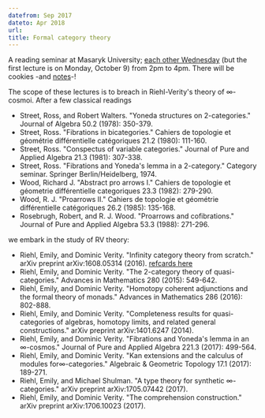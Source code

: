 ```yaml
---
datefrom: Sep 2017
dateto: Apr 2018
url: 
title: Formal category theory
---
```


A reading seminar at Masaryk University; [each other Wednesday](stuff/project.org) (but the first lecture is on Monday, October 9) from 2pm to 4pm. There will be cookies -and [notes](stuff/course_muni-formal.pdf)-!

The scope of these lectures is to breach in Riehl-Verity's theory of $\infty$-cosmoi. After a few classical readings

  - Street, Ross, and Robert Walters. "Yoneda structures on 2-categories." Journal of Algebra 50.2 (1978): 350-379.
  - Street, Ross. "Fibrations in bicategories." Cahiers de topologie et géométrie différentielle catégoriques 21.2 (1980): 111-160.
  - Street, Ross. "Conspectus of variable categories." Journal of Pure and Applied Algebra 21.3 (1981): 307-338.
  - Street, Ross. "Fibrations and Yoneda's lemma in a 2-category." Category seminar. Springer Berlin/Heidelberg, 1974.
  - Wood, Richard J. "Abstract pro arrows I." Cahiers de topologie et géometrie différentielle categoriques 23.3 (1982): 279-290.
  - Wood, R. J. "Proarrows II." Cahiers de topologie et géométrie différentielle catégoriques 26.2 (1985): 135-168.
  - Rosebrugh, Robert, and R. J. Wood. "Proarrows and cofibrations." Journal of Pure and Applied Algebra 53.3 (1988): 271-296.

we embark in the study of RV theory:

  - Riehl, Emily, and Dominic Verity. "Infinity category theory from scratch." arXiv preprint arXiv:1608.05314 (2016). [refcards here](stuff/cosmoi.pdf)
  - Riehl, Emily, and Dominic Verity. "The 2-category theory of quasi-categories." Advances in Mathematics 280 (2015): 549-642.
  - Riehl, Emily, and Dominic Verity. "Homotopy coherent adjunctions and the formal theory of monads." Advances in Mathematics 286 (2016): 802-888.
  - Riehl, Emily, and Dominic Verity. "Completeness results for quasi-categories of algebras, homotopy limits, and related general constructions." arXiv preprint arXiv:1401.6247 (2014).
  - Riehl, Emily, and Dominic Verity. "Fibrations and Yoneda's lemma in an $\infty$-cosmos." Journal of Pure and Applied Algebra 221.3 (2017): 499-564.
  - Riehl, Emily, and Dominic Verity. "Kan extensions and the calculus of modules for$\infty$-categories." Algebraic & Geometric Topology 17.1 (2017): 189-271.
  - Riehl, Emily, and Michael Shulman. "A type theory for synthetic $\infty$-categories." arXiv preprint arXiv:1705.07442 (2017).
  - Riehl, Emily, and Dominic Verity. "The comprehension construction." arXiv preprint arXiv:1706.10023 (2017).